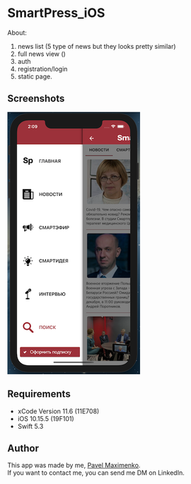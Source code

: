 # SmartPress_iOS
About:
1) news list (5 type of news but they looks pretty similar)
2) full news view ()
2) auth
3) registration/login
4) static page.

## Screenshots
![Screenshot Smartpress 300.png](https://github.com/paulmaxgithub/Smartpress_iOS_App/blob/master/Screenshot%20Smartpress%20300.png)


## Requirements
* xCode Version 11.6 (11E708)
* iOS 10.15.5 (19F101)
* Swift 5.3

## Author
This app was made by me, [Pavel Maximenko](https://www.linkedin.com/in/pavelmaximenko/).   
If you want to contact me, you can send me DM on LinkedIn.
